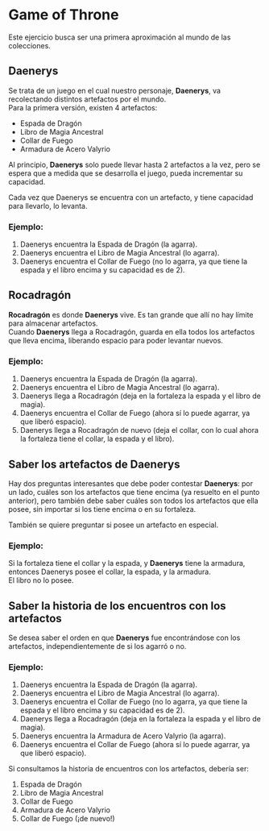 # Game of Throne

Este ejercicio busca ser una primera aproximación al mundo de las colecciones.

## Daenerys

Se trata de un juego en el cual nuestro personaje, **Daenerys**, va recolectando distintos artefactos por el mundo.  
Para la primera versión, existen 4 artefactos:

- Espada de Dragón
- Libro de Magia Ancestral
- Collar de Fuego
- Armadura de Acero Valyrio

Al principio, **Daenerys** solo puede llevar hasta 2 artefactos a la vez, pero se espera que a medida que se desarrolla el juego, pueda incrementar su capacidad.

Cada vez que Daenerys se encuentra con un artefacto, y tiene capacidad para llevarlo, lo levanta.

### Ejemplo:
1. Daenerys encuentra la Espada de Dragón (la agarra).
2. Daenerys encuentra el Libro de Magia Ancestral (lo agarra).
3. Daenerys encuentra el Collar de Fuego (no lo agarra, ya que tiene la espada y el libro encima y su capacidad es de 2).

## Rocadragón

**Rocadragón** es donde **Daenerys** vive. Es tan grande que allí no hay límite para almacenar artefactos.  
Cuando **Daenerys** llega a Rocadragón, guarda en ella todos los artefactos que lleva encima, liberando espacio para poder levantar nuevos.

### Ejemplo:
1. Daenerys encuentra la Espada de Dragón (la agarra).
2. Daenerys encuentra el Libro de Magia Ancestral (lo agarra).
3. Daenerys llega a Rocadragón (deja en la fortaleza la espada y el libro de magia).
4. Daenerys encuentra el Collar de Fuego (ahora sí lo puede agarrar, ya que liberó espacio).
5. Daenerys llega a Rocadragón de nuevo (deja el collar, con lo cual ahora la fortaleza tiene el collar, la espada y el libro).

## Saber los artefactos de Daenerys

Hay dos preguntas interesantes que debe poder contestar **Daenerys**: por un lado, cuáles son los artefactos que tiene encima (ya resuelto en el punto anterior), pero también debe saber cuáles son todos los artefactos que ella posee, sin importar si los tiene encima o en su fortaleza.

También se quiere preguntar si posee un artefacto en especial.

### Ejemplo:  
Si la fortaleza tiene el collar y la espada, y **Daenerys** tiene la armadura, entonces Daenerys posee el collar, la espada, y la armadura.  
El libro no lo posee.

## Saber la historia de los encuentros con los artefactos

Se desea saber el orden en que **Daenerys** fue encontrándose con los artefactos, independientemente de si los agarró o no.

### Ejemplo:

1. Daenerys encuentra la Espada de Dragón (la agarra).
2. Daenerys encuentra el Libro de Magia Ancestral (lo agarra).
3. Daenerys encuentra el Collar de Fuego (no lo agarra, ya que tiene la espada y el libro encima y su capacidad es de 2).
4. Daenerys llega a Rocadragón (deja en la fortaleza la espada y el libro de magia).
5. Daenerys encuentra la Armadura de Acero Valyrio (la agarra).
6. Daenerys encuentra el Collar de Fuego (ahora sí lo puede agarrar, ya que liberó espacio).

Si consultamos la historia de encuentros con los artefactos, debería ser:

1. Espada de Dragón  
2. Libro de Magia Ancestral  
3. Collar de Fuego  
4. Armadura de Acero Valyrio  
5. Collar de Fuego (¡de nuevo!)




